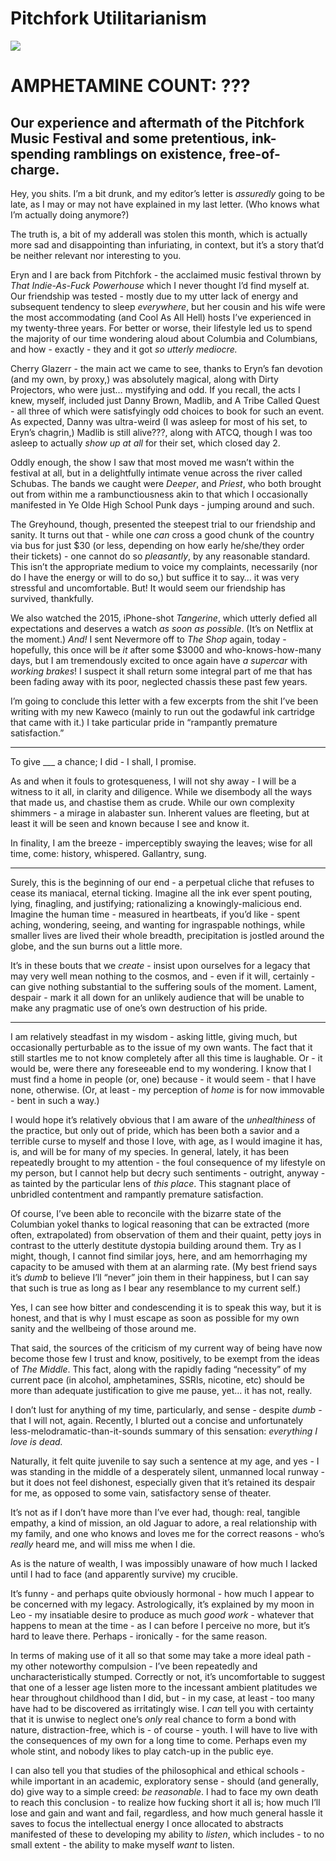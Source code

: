 # Pitchfork Utilitarianism

![](https://d2mxuefqeaa7sj.cloudfront.net/s_6FA15C25FD2085CF51E53DF72F5571AA1B144F52ADB6013C4927299B02E623EF_1500540041811_cherryglazerr.jpg)

# AMPHETAMINE COUNT: ???
## Our experience and aftermath of the Pitchfork Music Festival and some pretentious, ink-spending ramblings on existence, free-of-charge.

Hey, you shits. I’m a bit drunk, and my editor’s letter is *assuredly* going to be late, as I may or may not have explained in my last letter. (Who knows what I’m actually doing anymore?)

The truth is, a bit of my adderall was stolen this month, which is actually more sad and disappointing than infuriating, in context, but it’s a story that’d be neither relevant nor interesting to you.


Eryn and I are back from Pitchfork - the acclaimed music festival thrown by *That Indie-As-Fuck Powerhouse* which I never thought I’d find myself at. Our friendship was tested - mostly due to my utter lack of energy and subsequent tendency to sleep *everywhere*, but her cousin and his wife were the most accommodating (and Cool As All Hell) hosts I’ve experienced in my twenty-three years. For better or worse, their lifestyle led us to spend the majority of our time wondering aloud about Columbia and Columbians, and how - exactly - they and it got *so utterly mediocre.*

Cherry Glazerr - the main act we came to see, thanks to Eryn’s fan devotion (and my own, by proxy,) was absolutely magical, along with Dirty Projectors, who were just… mystifying and odd. If you recall, the acts I knew, myself, included just Danny Brown, Madlib, and A Tribe Called Quest - all three of which were satisfyingly odd choices to book for such an event. As expected, Danny was ultra-weird (I was asleep for most of his set, to Eryn’s chagrin,) Madlib is still alive???, along with ATCQ, though I was too asleep to actually *show up at all* for their set, which closed day 2.

Oddly enough, the show I saw that most moved me wasn’t within the festival at all, but in a delightfully intimate venue across the river called Schubas. The bands we caught were *Deeper*, and *Priest*, who both brought out from within me a rambunctiousness akin to that which I occasionally manifested in Ye Olde High School Punk days - jumping around and such.

The Greyhound, though, presented the steepest trial to our friendship and sanity. It turns out that - while one *can* cross a good chunk of the country via bus for just $30 (or less, depending on how early he/she/they order their tickets) - one cannot do so *pleasantly*, by any reasonable standard. This isn’t the appropriate medium to voice my complaints, necessarily (nor do I have the energy or will to do so,) but suffice it to say… it was very stressful and uncomfortable. But! It would seem our friendship has survived, thankfully.

We also watched the 2015, iPhone-shot *Tangerine*, which utterly defied all expectations and deserves a watch *as soon as possible*. (It’s on Netflix at the moment.) *And!* I sent Nevermore off to *The Shop* again, today - hopefully, this once will be *it* after some $3000 and who-knows-how-many days, but I am tremendously excited to once again have *a supercar* with *working brakes*! I suspect it shall return some integral part of me that has been fading away with its poor, neglected chassis these past few years.

I’m going to conclude this letter with a few excerpts from the shit I’ve been writing with my new Kaweco (mainly to run out the godawful ink cartridge that came with it.) I take particular pride in “rampantly premature satisfaction.”

----------

To give ___ a chance; I did - I shall, I promise.

As and when it fouls to grotesqueness, I will not shy away - I will be a witness to it all, in clarity and diligence. While we disembody all the ways that made us, and chastise them as crude. While our own complexity shimmers - a mirage in alabaster sun. Inherent values are fleeting, but at least it will be seen and known because I see and know it.

In finality, I am the breeze - imperceptibly swaying the leaves; wise for all time, come: history, whispered. Gallantry, sung.

----------

Surely, this is the beginning of our end - a perpetual cliche that refuses to cease its maniacal, eternal ticking. Imagine all the ink ever spent pouting, lying, finagling, and justifying; rationalizing a knowingly-malicious end. Imagine the human time - measured in heartbeats, if you’d like - spent aching, wondering, seeing, and wanting for ingraspable nothings, while smaller lives are lived their whole breadth, precipitation is jostled around the globe, and the sun burns out a little more.

It’s in these bouts that we *create* - insist upon ourselves for a legacy that may very well mean nothing to the cosmos, and - even if it will, certainly - can give nothing substantial to the suffering souls of the moment. Lament, despair - mark it all down for an unlikely audience that will be unable to make any pragmatic use of one’s own destruction of his pride.

----------

I am relatively steadfast in my wisdom - asking little, giving much, but occasionally perturbable as to the issue of my own wants. The fact that it still startles me to not know completely after all this time is laughable. Or - it would be, were there any foreseeable end to my wondering. I know that I must find a home in people (or, one) because - it would seem - that I have none, otherwise. (Or, at least - my perception of *home* is for now immovable - bent in such a way.)

I would hope it’s relatively obvious that I am aware of the *unhealthiness* of the practice, but only out of pride, which has been both a savior and a terrible curse to myself and those I love, with age, as I would imagine it has, is, and will be for many of my species. In general, lately, it has been repeatedly brought to my attention - the foul consequence of my lifestyle on my person, but I cannot help but decry such sentiments - outright, anyway - as tainted by the particular lens of *this place*. This stagnant place of unbridled contentment and rampantly premature satisfaction. 

Of course, I’ve been able to reconcile with the bizarre state of the Columbian yokel thanks to logical reasoning that can be extracted (more often, extrapolated) from observation of them and their quaint, petty joys in contrast to the utterly destitute dystopia building around them. Try as I might, though, I cannot find similar joys, here, and am hemorrhaging my capacity to be amused with them at an alarming rate. (My best friend says it’s *dumb* to believe I’ll “never” join them in their happiness, but I can say that such is true as long as I bear any resemblance to my current self.)

Yes, I can see how bitter and condescending it is to speak this way, but it is honest, and that is why I must escape as soon as possible for my own sanity and the wellbeing of those around me. 

That said, the sources of the criticism of my current way of being have now become those few I trust and know, positively, to be exempt from the ideas of *The Middle*. This fact, along with the rapidly fading “necessity” of my current pace (in alcohol, amphetamines, SSRIs, nicotine, etc) should be more than adequate justification to give me pause, yet… it has not, really.

I don’t lust for anything of my time, particularly, and sense - despite *dumb* - that I will not, again. Recently, I blurted out a concise and unfortunately less-melodramatic-than-it-sounds summary of this sensation: *everything I love is dead.*

Naturally, it felt quite juvenile to say such a sentence at my age, and yes - I was standing in the middle of a desperately silent, unmanned local runway - but it does not feel dishonest, especially given that it’s retained its despair for me, as opposed to some vain, satisfactory sense of theater.

It’s not as if I don’t have more than I’ve ever had, though: real, tangible empathy, a kind of mission, an old Jaguar to adore, a real relationship with my family, and one who knows and loves me for the correct reasons - who’s *really* heard me, and will miss me when I die.

As is the nature of wealth, I was impossibly unaware of how much I lacked until I had to face (and apparently survive) my crucible.

It’s funny - and perhaps quite obviously hormonal - how much I appear to be concerned with my legacy. Astrologically, it’s explained by my moon in Leo - my insatiable desire to produce as much *good work* - whatever that happens to mean at the time - as I can before I perceive no more, but it’s hard to leave there. Perhaps - ironically - for the same reason.

In terms of making use of it all so that some may take a more ideal path - my other noteworthy compulsion - I’ve been repeatedly and uncharacteristically stumped. Correctly or not, it’s uncomfortable to suggest that one of a lesser age listen more to the incessant ambient platitudes we hear throughout childhood than I did, but - in my case, at least - too many have had to be discovered as irritatingly wise. I *can* tell you with certainty that it is unwise to neglect one’s *only* real chance to form a bond with nature, distraction-free, which is - of course - youth. I will have to live with the consequences of my own for a long time to come. Perhaps even my whole stint, and nobody likes to play catch-up in the public eye.

I can also tell you that studies of the philosophical and ethical schools - while important in an academic, exploratory sense - should (and generally, do) give way to a simple creed: *be reasonable*. I had to face my own death to reach this conclusion - to realize how fucking short it all is; how much I’ll lose and gain and want and fail, regardless, and how much general hassle it saves to focus the intellectual energy I once allocated to abstracts manifested of these to developing my ability to *listen*, which includes - to no small extent - the ability to make myself *want* to listen.

